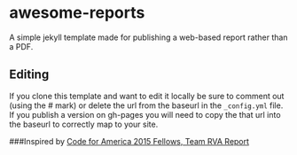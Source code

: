 # awesome-reports
A simple jekyll template made for publishing a web-based report rather than a PDF.

## Editing
If you clone this template and want to edit it locally be sure to comment out (using the # mark) or delete the url from the baseurl in the `_config.yml` file. If you publish a version on gh-pages you will need to copy the that url into the baseurl to correctly map to your site.  

###Inspired by
[Code for America 2015 Fellows, Team RVA Report ](https://github.com/codeforamerica/rva) 
